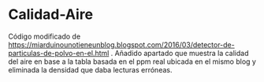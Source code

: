 # Calidad-Aire
Código modificado de https://miarduinounotieneunblog.blogspot.com/2016/03/detector-de-particulas-de-polvo-en-el.html .
Añadido apartado que muestra la calidad del aire en base a la tabla basada en el ppm real ubicada en el mismo blog y eliminada la densidad que daba lecturas erróneas.
